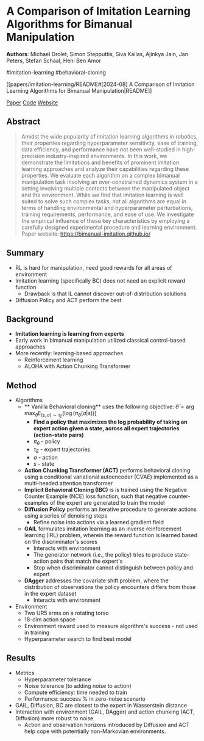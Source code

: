 # A Comparison of Imitation Learning Algorithms for Bimanual Manipulation

**Authors**: Michael Drolet, Simon Stepputtis, Siva Kailas, Ajinkya Jain, Jan Peters, Stefan Schaal, Heni Ben Amor

#imitation-learning
#behavioral-cloning

[[papers/imitation-learning/README#[2024-08] A Comparison of Imitation Learning Algorithms for Bimanual Manipulation|README]]

[Paper](http://arxiv.org/abs/2408.06536)
[Code](https://github.com/ir-lab/bimanual-imitation)
[Website](https://bimanual-imitation.github.io/)

## Abstract

> Amidst the wide popularity of imitation learning algorithms in robotics, their properties regarding hyperparameter sensitivity, ease of training, data efficiency, and performance have not been well-studied in high-precision industry-inspired environments. In this work, we demonstrate the limitations and benefits of prominent imitation learning approaches and analyze their capabilities regarding these properties. We evaluate each algorithm on a complex bimanual manipulation task involving an over-constrained dynamics system in a setting involving multiple contacts between the manipulated object and the environment. While we find that imitation learning is well suited to solve such complex tasks, not all algorithms are equal in terms of handling environmental and hyperparameter perturbations, training requirements, performance, and ease of use. We investigate the empirical influence of these key characteristics by employing a carefully designed experimental procedure and learning environment. Paper website: <https://bimanual-imitation.github.io/>

## Summary

- RL is hard for manipulation, need good rewards for all areas of environment
- Imitation learning (specifically BC) does not need an explicit reward function
    - Drawback is that IL cannot discover out-of-distribution solutions
- Diffusion Policy and ACT perform the best

## Background

- **Imitation learning is learning from experts**
- Early work in bimanual manipulation utilized classical control-based approaches
- More recently: learning-based approaches
    - Reinforcement learning
    - ALOHA with Action Chunking Transformer

## Method

- Algorithms
    - ** Vanilla Behavioral cloning** uses the following objective: $\hat{\theta} = \arg\max_{\theta}E_{(s,a)\sim \tau_E}[\log(\pi_{\theta}(a|s))]$
        - **Find a policy that maximizes the log probability of taking an expert action given a state, across all expert trajectories (action-state pairs)**
        - $\pi_{\theta}$ - policy
        - $\tau_E$ - expert trajectories
        - $a$ - action
        - $s$ - state
    - **Action Chunking Transformer (ACT)** performs behavioral cloning using a conditional variational autoencoder (CVAE) implemented as a multi-headed attention transformer
    - **Implicit Behavioral Cloning (IBC)** is is trained using the Negative Counter Example (NCE) loss function, such that negative counter-examples of the expert are generated to train the model
    - **Diffusion Policy** performs an iterative procedure to generate actions using a series of denoising steps
        - Refine noise into actions via a learned gradient field
    - **GAIL** formulates imitation learning as an inverse reinforcement learning (IRL) problem, wherein the reward function is learned based on the discriminator's scores
        - Interacts with environment
        - The generator network (i.e., the policy) tries to produce state-action pairs that match the expert's
        - Stop when discriminator cannot distinguish between policy and expert
    - **DAgger** addresses the covariate shift problem, where the distribution of observations the policy encounters differs from those in the expert dataset
        - Interacts with environment
- Environment
    - Two UR5 arms on a rotating torso
    - 18-dim action space
    - Environment reward used to measure algorithm's success - not used in training
    - Hyperparameter search to find best model

## Results

- Metrics
    - Hyperparameter tolerance
    - Noise tolerance (to adding noise to action)
    - Compute efficiency: time needed to train
    - Performance: success % in zero-noise scenario
- GAIL, Diffusion, BC are closest to the expert in Wasserstein distance
- Interaction with environment (GAIL, DAgger) and action chunking (ACT, Diffusion) more robust to noise
    - Action and observation horizons introduced by Diffusion and ACT help cope with potentially non-Markovian environments.

